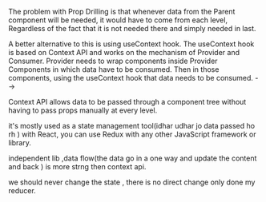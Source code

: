 <!-- npx create-react-app myapp  : it take time to creat app  so we can make app using vite (i.e bundle-->

The problem with Prop Drilling is that whenever data from the Parent component will be needed, it would have to come from each level, Regardless of the fact that it is not needed there and simply needed in last.

<!-- <!-- -->

A better alternative to this is using useContext hook. The useContext hook is based on Context API and works on the mechanism of Provider and Consumer. Provider needs to wrap components inside Provider Components in which data have to be consumed. Then in those components, using the useContext hook that data needs to be consumed. -->

 <!-- context api -->

Context API allows data to be passed through a component tree without having to pass props manually at every level.

<!-- redux -->

it's mostly used as a state management tool(idhar udhar jo data passed ho rh ) with React, you can use Redux with any other JavaScript framework or library.

independent lib ,data flow(the data go in a one way and update the content and back ) is more strng then context api.

we should never change the state , there is no direct change only done my reducer.
